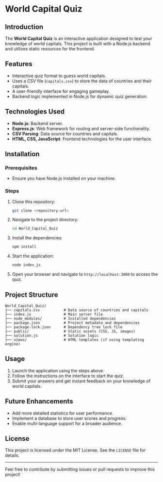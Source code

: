 # World Capital Quiz

## Introduction
The **World Capital Quiz** is an interactive application designed to test your knowledge of world capitals. This project is built with a Node.js backend and utilizes static resources for the frontend.

## Features
- Interactive quiz format to guess world capitals.
- Uses a CSV file (`capitals.csv`) to store the data of countries and their capitals.
- A user-friendly interface for engaging gameplay.
- Backend logic implemented in Node.js for dynamic quiz generation.

## Technologies Used
- **Node.js**: Backend server.
- **Express.js**: Web framework for routing and server-side functionality.
- **CSV Parsing**: Data source for countries and capitals.
- **HTML, CSS, JavaScript**: Frontend technologies for the user interface.

## Installation

### Prerequisites
- Ensure you have Node.js installed on your machine.

### Steps
1. Clone this repository:
   ```bash
   git clone <repository-url>
   ```
2. Navigate to the project directory:
   ```bash
   cd World_Capital_Quiz
   ```
3. Install the dependencies:
   ```bash
   npm install
   ```
4. Start the application:
   ```bash
   node index.js
   ```
5. Open your browser and navigate to `http://localhost:3000` to access the quiz.

## Project Structure
```
World_Capital_Quiz/
├── capitals.csv           # Data source of countries and capitals
├── index.js               # Main server file
├── node_modules/          # Installed dependencies
├── package.json           # Project metadata and dependencies
├── package-lock.json      # Dependency tree lock file
├── public/                # Static assets (CSS, JS, images)
├── solution.js            # Solution logic
├── views/                 # HTML templates (if using templating engine)
```

## Usage
1. Launch the application using the steps above.
2. Follow the instructions on the interface to start the quiz.
3. Submit your answers and get instant feedback on your knowledge of world capitals.

## Future Enhancements
- Add more detailed statistics for user performance.
- Implement a database to store user scores and progress.
- Enable multi-language support for a broader audience.

## License
This project is licensed under the MIT License. See the `LICENSE` file for details.

---
Feel free to contribute by submitting issues or pull requests to improve this project!
